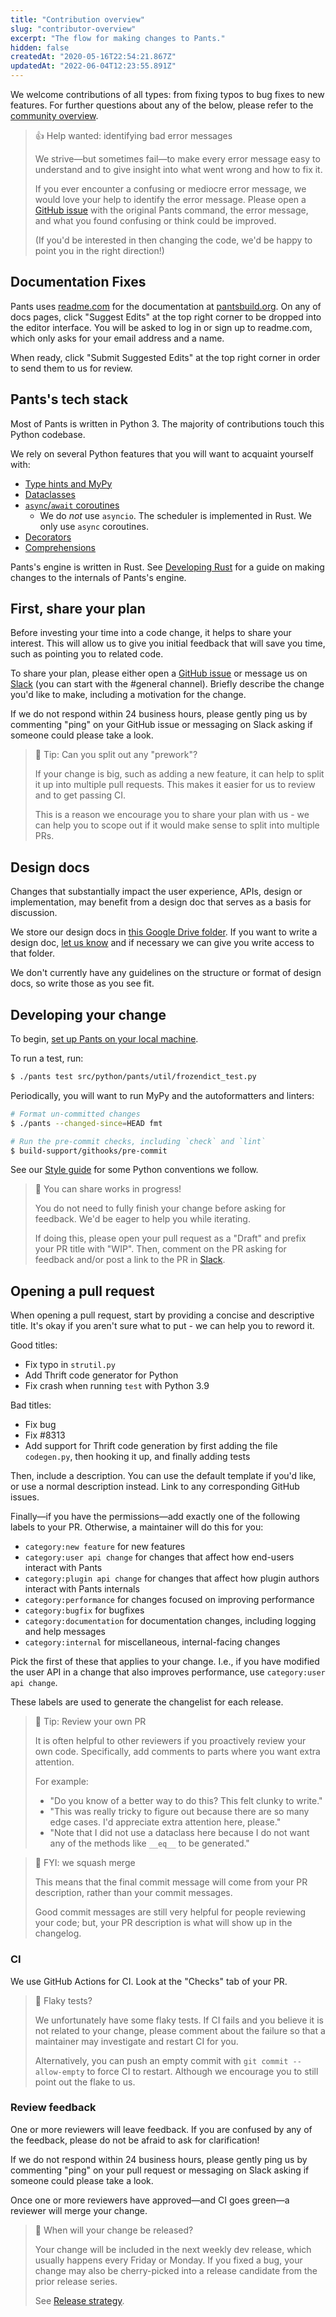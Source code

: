 ```yaml
---
title: "Contribution overview"
slug: "contributor-overview"
excerpt: "The flow for making changes to Pants."
hidden: false
createdAt: "2020-05-16T22:54:21.867Z"
updatedAt: "2022-06-04T12:23:55.891Z"
---
```

We welcome contributions of all types: from fixing typos to bug fixes to new features. For further questions about any of the below, please refer to the [community overview](doc:community).

> 👍 Help wanted: identifying bad error messages
> 
> We strive—but sometimes fail—to make every error message easy to understand and to give insight into what went wrong and how to fix it.
> 
> If you ever encounter a confusing or mediocre error message, we would love your help to identify the error message. Please open a [GitHub issue](https://github.com/pantsbuild/pants/issues) with the original Pants command, the error message, and what you found confusing or think could be improved.
> 
> (If you'd be interested in then changing the code, we'd be happy to point you in the right direction!)

Documentation Fixes
-------------------

Pants uses [readme.com](https://readme.com/) for the documentation at [pantsbuild.org](https://pantsbuild.org). On any of docs pages, click "Suggest Edits" at the top right corner to be dropped into the editor interface. You will be asked to log in or sign up to readme.com, which only asks for your email address and a name.

When ready, click "Submit Suggested Edits" at the top right corner in order to send them to us for review.

Pants's tech stack
------------------

Most of Pants is written in Python 3. The majority of contributions touch this Python codebase.

We rely on several Python features that you will want to acquaint yourself with:

- [Type hints and MyPy](https://mypy.readthedocs.io/en/stable/)
- [Dataclasses](https://realpython.com/python-data-classes/)
- [`async`/`await` coroutines](https://www.python.org/dev/peps/pep-0492)
  - We do _not_ use `asyncio`. The scheduler is implemented in Rust. We only use `async` coroutines.
- [Decorators](https://realpython.com/primer-on-python-decorators/)
- [Comprehensions](https://www.geeksforgeeks.org/comprehensions-in-python/)

Pants's engine is written in Rust. See [Developing Rust](doc:contributions-rust) for a guide on making changes to the internals of Pants's engine.

First, share your plan
----------------------

Before investing your time into a code change, it helps to share your interest. This will allow us to give you initial feedback that will save you time, such as pointing you to related code.

To share your plan, please either open a [GitHub issue](https://github.com/pantsbuild/pants/issues) or message us on [Slack](doc:getting-help#slack) (you can start with the #general channel). Briefly describe the change you'd like to make, including a motivation for the change.

If we do not respond within 24 business hours, please gently ping us by commenting "ping" on your GitHub issue or messaging on Slack asking if someone could please take a look.

> 📘 Tip: Can you split out any "prework"?
> 
> If your change is big, such as adding a new feature, it can help to split it up into multiple pull requests. This makes it easier for us to review and to get passing CI.
> 
> This is a reason we encourage you to share your plan with us - we can help you to scope out if it would make sense to split into multiple PRs.

Design docs
-----------

Changes that substantially impact the user experience, APIs, design or implementation, may benefit from a design doc that serves as a basis for discussion. 

We store our design docs in [this Google Drive folder](https://drive.google.com/drive/folders/1LtA1EVPvalmfQ5AIDOqGRR3LV86_qCRZ). If you want to write a design doc, [let us know](https://www.pantsbuild.org/docs/getting-help) and if necessary we can give you write access to that folder.

We don't currently have any guidelines on the structure or format of design docs, so write those as you see fit.

Developing your change
----------------------

To begin, [set up Pants on your local machine](doc:contributor-setup).

To run a test, run:

```bash
$ ./pants test src/python/pants/util/frozendict_test.py
```

Periodically, you will want to run MyPy and the autoformatters and linters:

```bash
# Format un-committed changes
$ ./pants --changed-since=HEAD fmt

# Run the pre-commit checks, including `check` and `lint`
$ build-support/githooks/pre-commit
```

See our [Style guide](doc:style-guide) for some Python conventions we follow.

> 📘 You can share works in progress!
> 
> You do not need to fully finish your change before asking for feedback. We'd be eager to help you while iterating.
> 
> If doing this, please open your pull request as a "Draft" and prefix your PR title with "WIP". Then, comment on the PR asking for feedback and/or post a link to the PR in [Slack](doc:community).

Opening a pull request
----------------------

When opening a pull request, start by providing a concise and descriptive title. It's okay if you aren't sure what to put - we can help you to reword it. 

Good titles:

- Fix typo in `strutil.py`
- Add Thrift code generator for Python
- Fix crash when running `test` with Python 3.9

Bad titles:

- Fix bug
- Fix #8313
- Add support for Thrift code generation by first adding the file `codegen.py`, then hooking it up, and finally adding tests

Then, include a description. You can use the default template if you'd like, or use a normal description instead. Link to any corresponding GitHub issues.

Finally—if you have the permissions—add exactly one of the following labels to your PR. Otherwise, a maintainer will do this for you:

- `category:new feature` for new features
- `category:user api change` for changes that affect how end-users interact with Pants
- `category:plugin api change` for changes that affect how plugin authors interact with Pants internals
- `category:performance` for changes focused on improving performance
- `category:bugfix` for bugfixes
- `category:documentation` for documentation changes, including logging and help messages
- `category:internal` for miscellaneous, internal-facing changes

Pick the first of these that applies to your change. I.e., if you have modified the user API in a change that also improves performance, use `category:user api change`.

These labels are used to generate the changelist for each release.

> 📘 Tip: Review your own PR
> 
> It is often helpful to other reviewers if you proactively review your own code. Specifically, add comments to parts where you want extra attention.
> 
> For example:
> 
> - "Do you know of a better way to do this? This felt clunky to write."
> - "This was really tricky to figure out because there are so many edge cases. I'd appreciate extra attention here, please."
> - "Note that I did not use a dataclass here because I do not want any of the methods like `__eq__` to be generated."

> 📘 FYI: we squash merge
> 
> This means that the final commit message will come from your PR description, rather than your commit messages. 
> 
> Good commit messages are still very helpful for people reviewing your code; but, your PR description is what will show up in the changelog.

### CI

We use GitHub Actions for CI. Look at the "Checks" tab of your PR.

> 📘 Flaky tests?
> 
> We unfortunately have some flaky tests. If CI fails and you believe it is not related to your change, please comment about the failure so that a maintainer may investigate and restart CI for you.
> 
> Alternatively, you can push an empty commit with `git commit --allow-empty` to force CI to restart. Although we encourage you to still point out the flake to us.

### Review feedback

One or more reviewers will leave feedback. If you are confused by any of the feedback, please do not be afraid to ask for clarification!

If we do not respond within 24 business hours, please gently ping us by commenting "ping" on your pull request or messaging on Slack asking if someone could please take a look.

Once one or more reviewers have approved—and CI goes green—a reviewer will merge your change.

> 📘 When will your change be released?
> 
> Your change will be included in the next weekly dev release, which usually happens every Friday or Monday. If you fixed a bug, your change may also be cherry-picked into a release candidate from the prior release series.
> 
> See [Release strategy](doc:release-strategy).
